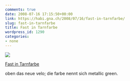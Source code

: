 ```yaml
---
comments: true
date: 2008-07-16 17:15:50+00:00
link: https://habi.gna.ch/2008/07/16/fast-in-tarnfarbe/
slug: fast-in-tarnfarbe
title: Fast in Tarnfarbe
wordpress_id: 1290
categories:
- none
---
```



 [![](https://static.flickr.com/3008/2674059651_36fe47c001_m.jpg)](https://www.flickr.com/photos/habi/2674059651/)
   

 
  [Fast in Tarnfarbe](https://www.flickr.com/photos/habi/2674059651/)
    

 



oben das neue velo; die farbe nennt sich metallic green.
  

